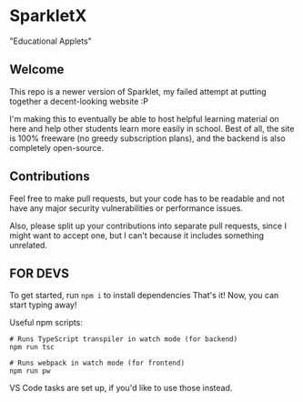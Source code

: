 # SparkletX

"Educational Applets"

## Welcome

This repo is a newer version of Sparklet, my failed attempt at putting together
a decent-looking website :P

I'm making this to eventually be able to host helpful learning material on here
and help other students learn more easily in school. Best of all, the site is
100% freeware (no greedy subscription plans), and the backend is also completely
open-source.

## Contributions

Feel free to make pull requests, but your code has to be readable and not have
any major security vulnerabilities or performance issues.

Also, please split up your contributions into separate pull requests, since I
might want to accept one, but I can't because it includes something unrelated.

## FOR DEVS

To get started, run `npm i` to install dependencies That's it! Now, you can
start typing away!

Useful npm scripts:

```
# Runs TypeScript transpiler in watch mode (for backend)
npm run tsc

# Runs webpack in watch mode (for frontend)
npm run pw
```

VS Code tasks are set up, if you'd like to use those instead.
